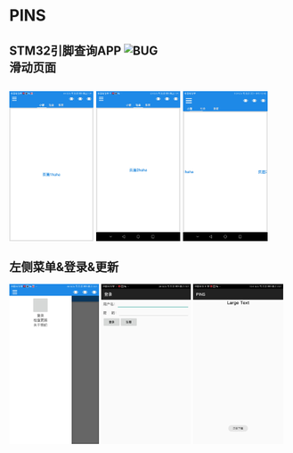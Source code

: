# PINS
STM32引脚查询APP
![BUG](https://github.com/UMI64/PINS/raw/master/Images/虫.png)
<br>
滑动页面
-------
<a href="Images/Screenshot_1.jpg"><img src="Images/Screenshot_1.jpg" width="30%"/></a>
<a href="Images/Screenshot_2.jpg"><img src="Images/Screenshot_2.jpg" width="30%"/></a>
<a href="Images/Screenshot_switch.jpg"><img src="Images/Screenshot_switch.jpg" width="30%"/></a>
</br>
<br>
左侧菜单&登录&更新
-------
<a href="Images/Screenshot_leftmenu.jpg"><img src="Images/Screenshot_leftmenu.jpg" width="32%"/></a>
<a href="Images/Screenshot_login.jpg"><img src="Images/Screenshot_login.jpg" width="32%"/></a>
<a href="Images/Screenshot_update.jpg"><img src="Images/Screenshot_update.jpg" width="32%"/></a>
</br>
